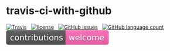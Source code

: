 # travis-ci-with-github

[![Travis](https://img.shields.io/travis/ajaymache/travis-ci-with-github.svg)](https://travis-ci.org/ajaymache/travis-ci-with-github)&nbsp;&nbsp;
[![license](https://img.shields.io/github/license/ajaymache/travis-ci-with-github.svg)](https://opensource.org/licenses/MIT)&nbsp;&nbsp;
[![GitHub issues](https://img.shields.io/github/issues/ajaymache/travis-ci-with-github.svg?colorB=DAA520)](https://github.com/ajaymache/travis-ci-with-github/issues)&nbsp;&nbsp;
[![GitHub language count](https://img.shields.io/github/languages/count/ajaymache/travis-ci-with-github.svg?colorB=ff5733)](https://github.com/ajaymache/travis-ci-with-github)&nbsp;&nbsp;
![Contributions](/shields/contributions.svg)


